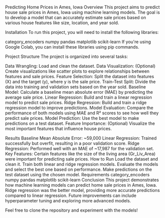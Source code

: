 
Predicting Home Prices in Ames, Iowa
Overview
This project aims to predict house sale prices in Ames, Iowa using machine learning models. The goal is to develop a model that can accurately estimate sale prices based on various house features like size, location, and year sold.

Installation
To run this project, you will need to install the following libraries:

category_encoders
numpy
pandas
matplotlib
scikit-learn
If you're using Google Colab, you can install these libraries using pip commands.

Project Structure
The project is organized into several tasks:

Data Wrangling: Load and clean the dataset.
Data Visualization: (Optional) Create visualizations like scatter plots to explore relationships between features and sale prices.
Feature Selection: Split the dataset into features (X) and the target (y), where y is the sale price.
Train-Test Split: Divide the data into training and validation sets based on the year sold.
Baseline Model: Calculate a baseline mean absolute error (MAE) by predicting the average sale price.
Linear Regression: Build and train a linear regression model to predict sale prices.
Ridge Regression: Build and train a ridge regression model to improve predictions.
Model Evaluation: Compare the performance of both models using MAE and R² scores to see how well they predict sale prices.
Model Prediction: Use the best model to make predictions on a test dataset.
Feature Importance: (Optional) Visualize the most important features that influence house prices.

Results
Baseline Mean Absolute Error: ~59,000
Linear Regression: Trained successfully but overfit, resulting in a poor validation score.
Ridge Regression: Performed well with an MAE of ~17,987 for the validation set.
Key Features: Certain features like the size of the living area (Gr_Liv_Area) were important for predicting sale prices.
How to Run
Load the dataset and clean it.
Train both linear and ridge regression models.
Evaluate the models and select the best one based on performance.
Make predictions on the test dataset using the chosen model.
Requirements
category_encoders
numpy
pandas
matplotlib
scikit-learn
Conclusion
This project demonstrates how machine learning models can predict home sale prices in Ames, Iowa. Ridge regression was the better model, providing more accurate predictions compared to linear regression. Future improvements can include hyperparameter tuning and exploring more advanced models.

Feel free to clone the repository and experiment with the models!
